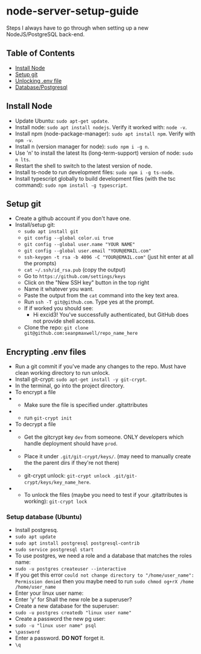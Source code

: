# node-server-setup-guide
Steps I always have to go through when setting up a new NodeJS/PostgreSQL back-end.


## Table of Contents ##
* [Install Node](#install-node)
* [Setup git](#setup-git)
* [Unlocking .env file](#encrypt)
* [Database/Postgresql](#database-psql)


## <a name="install-node"></a> Install Node ##
- Update Ubuntu: `sudo apt-get update`.
- Install node: `sudo apt install nodejs`. Verify it worked with: `node -v`.
- Install npm (node-package-manager): `sudo apt install npm`. Verify with `npm -v`.
- Install n (version manager for node): `sudo npm i -g n`.
- Use 'n' to install the latest lts (long-term-support) version of node: `sudo n lts`.
- Restart the shell to switch to the latest version of node.
- Install ts-node to run development files: `sudo npm i -g ts-node`.
- Install typescript globally to build development files (with the tsc command): `sudo npm install -g typescript`.


## <a name="setup-git"></a> Setup git ##
- Create a github account if you don't have one. 
- Install/setup git:
    - `sudo apt install git`
    - `git config --global color.ui true`
    - `git config --global user.name "YOUR NAME"`
    - `git config --global user.email "YOUR@EMAIL.com"`
    - `ssh-keygen -t rsa -b 4096 -C "YOUR@EMAIL.com"` (just hit enter at all the prompts)
    - `cat ~/.ssh/id_rsa.pub` (copy the output)
    - Go to `https://github.com/settings/keys`
    - Click on the "New SSH key" button in the top right
    - Name it whatever you want.
    - Paste the output from the `cat` command into the key text area.
    - Run `ssh -T git@github.com`. Type yes at the prompt.
    - If if worked you should see:
        - Hi excid3! You've successfully authenticated, but GitHub does not provide shell access.
    - Clone the repo: `git clone git@github.com:seanpmaxwell/repo_name_here`


## <a name="encrypt"></a> Encrypting .env files ##
- Run a git commit if you've made any changes to the repo. Must have clean working directory to run unlock.
- Install git-crypt: `sudo apt-get install -y git-crypt`.
- In the terminal, go into the project directory.
- To encrypt a file
- - Make sure the file is specified under .gitattributes
- - run `git-crypt init`
- To decrypt a file
- - Get the gitcrypt key `dev` from someone. ONLY developers which handle deployment should have `prod`. 
- - Place it under `.git/git-crypt/keys/`. (may need to manually create the the parent dirs if they're not there)
- - git-crypt unlock: `git-crypt unlock .git/git-crypt/keys/key_name_here`.
- - To unlock the files (maybe you need to test if your .gitattributes is working): `git-crypt lock`


### <a name="database-psql"></a> Setup database (Ubuntu)
- Install postgresq.
 - `sudo apt update`
 - `sudo apt install postgresql postgresql-contrib`
 - `sudo service postgresql start`
- To use postgres, we need a role and a database that matches the roles name:
 - `sudo -u postgres createuser --interactive`
  - If you get this error `could not change directory to "/home/user_name": Permission denied` then you maybe need to run `sudo chmod og+rX /home /home/user_name`
  - Enter your linux user name:
  - Enter 'y' for Shall the new role be a superuser?
- Create a new database for the superuser: 
 - `sudo -u postgres createdb "linux user name"`
- Create a password the new pg user: 
 - `sudo -u "linux user name" psql`
 - `\password`
 - Enter a password. <b>DO NOT</b> forget it.
 - `\q`
